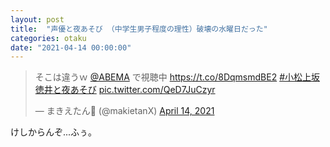 ```yaml
---
layout: post
title:  "声優と夜あそび （中学生男子程度の理性）破壊の水曜日だった"
categories: otaku
date: "2021-04-14 00:00:00"
---
```


<blockquote class="twitter-tweet tw-align-center"><p lang="ja" dir="ltr">そこは違うｗ <a href="https://twitter.com/ABEMA?ref_src=twsrc%5Etfw">@ABEMA</a> で視聴中 <a href="https://t.co/8DqmsmdBE2">https://t.co/8DqmsmdBE2</a> <a href="https://twitter.com/hashtag/%E5%B0%8F%E6%9D%BE%E4%B8%8A%E5%9D%82%E5%BE%B3%E4%BA%95%E3%81%A8%E5%A4%9C%E3%81%82%E3%81%9D%E3%81%B3?src=hash&amp;ref_src=twsrc%5Etfw">#小松上坂徳井と夜あそび</a> <a href="https://t.co/QeD7JuCzyr">pic.twitter.com/QeD7JuCzyr</a></p>&mdash; まきえたん🥦 (@makietanX) <a href="https://twitter.com/makietanX/status/1382337347606376449?ref_src=twsrc%5Etfw">April 14, 2021</a></blockquote> <script async src="https://platform.twitter.com/widgets.js" charset="utf-8"></script>

けしからんぞ...ふぅ。
